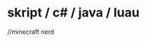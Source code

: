 # skript / c# / java / luau

//minecraft nerd



<!---
blamemyself/blamemyself is a ✨ special ✨ repository because its `README.md` (this file) appears on your GitHub profile.
You can click the Preview link to take a look at your changes.
--->
